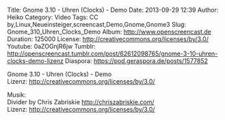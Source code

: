 Title: Gnome 3.10 - Uhren (Clocks) - Demo
Date: 2013-09-29 12:39
Author: Heiko
Category: Video
Tags: CC by,Linux,Neueinsteiger,screencast,Demo,Gnome,Gnome3
Slug: Gnome_310_Uhren_Clocks_Demo
Album: http://www.openscreencast.de
Duration: 125000
License: http://creativecommons.org/licenses/by/3.0/
Youtube: 0aZOGnjR6jw
Tumblr: http://openscreencast.tumblr.com/post/62612098765/gnome-3-10-uhren-clocks-demo-lizenz
Diaspora: https://pod.geraspora.de/posts/1577852

Gnome 3.10 - Uhren (Clocks) - Demo  
Lizenz: <http://creativecommons.org/licenses/by/3.0/>  
  
Musik:  
Divider by Chris Zabriskie <http://chriszabriskie.com/>  
Lizenz: <http://creativecommons.org/licenses/by/3.0/>

